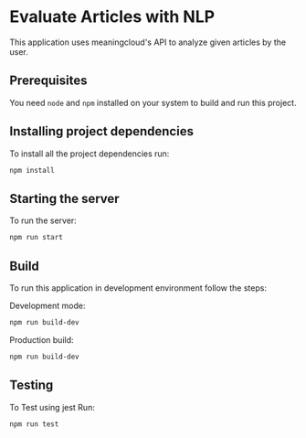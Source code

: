 # Evaluate Articles with NLP
This application uses meaningcloud's API to analyze given articles by the user.

## Prerequisites

You need `node` and `npm` installed on your system to build and run this project.

## Installing project dependencies

To install all the project dependencies run:
```bash
npm install
```

## Starting the server

To run the server:
```bash
npm run start
```

## Build

To run this application in development environment follow the steps:

Development mode:
```bash
npm run build-dev
```
Production build:
```bash
npm run build-dev
```



## Testing

To Test using jest Run:
```bash
npm run test
```



